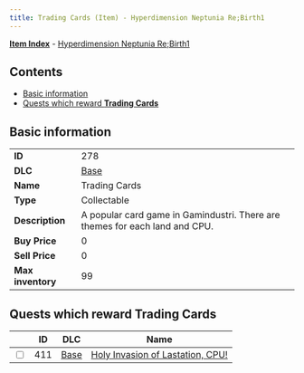 ```yaml
---
title: Trading Cards (Item) - Hyperdimension Neptunia Re;Birth1
---
```


[**Item Index**](/neptunia/rb1/item/index.html) - [Hyperdimension Neptunia Re;Birth1](/neptunia/rb1)

## Contents

- [Basic information](#basic-information)
- [Quests which reward **Trading Cards**](#quests-which-reward-trading-cards)

## Basic information

|   |   |
| -- | -- |
| **ID** | 278 |
| **DLC** | [Base](/neptunia/rb1/dlc/1-base.html) |
| **Name** | Trading Cards |
| **Type** | Collectable |
| **Description** | A popular card game in Gamindustri. There are themes for each land and CPU. |
| **Buy Price** | 0 |
| **Sell Price** | 0 |
| **Max inventory** | 99 |


## Quests which reward **Trading Cards**

|    | ID | DLC | Name |
| -- | -- | --- | ---- |
| <input type="checkbox" id="rb1-quest-1-411" class="trackbox" /> | 411 | [Base](/neptunia/rb1/dlc/1-base.html) | [Holy Invasion of Lastation, CPU!](/neptunia/rb1/quest/1-411-holy-invasion-of-lastation-cpu.html) |
